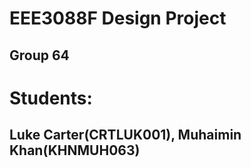# EEE3088F Design Project
## Group 64
# Students:
## Luke Carter(CRTLUK001), Muhaimin Khan(KHNMUH063)

